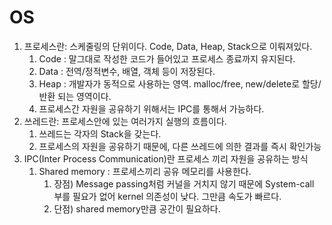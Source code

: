 # OS

1. 프로세스란: 스케줄링의 단위이다. Code, Data, Heap, Stack으로 이뤄져있다.
   1. Code : 말그대로 작성한 코드가 들어있고 프로세스 종료까지 유지된다.
   2. Data : 전역/정적변수, 배열, 객체 등이 저장된다.
   3. Heap : 개발자가 동적으로 사용하는 영역. malloc/free, new/delete로 할당/반환 되는 영역이다.
   4. 프로세스간 자원을 공유하기 위해서는 IPC를 통해서 가능하다.
2. 쓰레드란: 프로세스안에 있는 여러가지 실행의 흐름이다.
   1. 쓰레드는 각자의 Stack을 갖는다.
   2. 프로세스의 자원을 공유하기 때문에, 다른 쓰레드에 의한 결과를 즉시 확인가능
3. IPC(Inter Process Communication)란 프로세스 끼리 자원을 공유하는 방식
   1. Shared memory : 프로세스끼리 공유 메모리를 사용한다.
      1. 장점) Message passing처럼 커널을 거치지 않기 때문에 System-call 부를 필요가 없어 kernel 의존성이 낮다. 그만큼 속도가 빠르다.
      2. 단점) shared memory만큼 공간이 필요하다.
